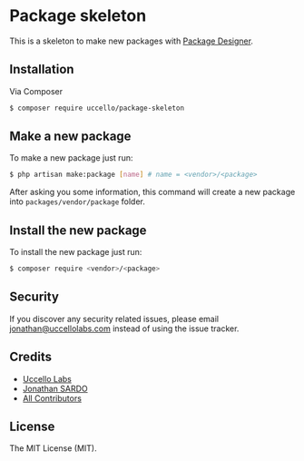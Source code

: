 # Package skeleton

This is a skeleton to make new packages with [Package Designer][link-package-designer].

## Installation

Via Composer

``` bash
$ composer require uccello/package-skeleton
```

## Make a new package

To make a new package just run:

``` bash
$ php artisan make:package [name] # name = <vendor>/<package>
```

After asking you some information, this command will create a new package into ```packages/vendor/package``` folder.

## Install the new package
To install the new package just run:

``` bash
$ composer require <vendor>/<package>
```

## Security

If you discover any security related issues, please email jonathan@uccellolabs.com instead of using the issue tracker.

## Credits

- [Uccello Labs][link-organization]
- [Jonathan SARDO][link-author]
- [All Contributors][link-contributors]

## License

The MIT License (MIT).

[link-organization]: https://github.com/uccellolabs
[link-uccello]: https://github.com/uccellolabs/uccello
[link-package-designer]: https://github.com/uccellolabs/package-designer
[link-author]: https://github.com/sardoj
[link-contributors]: ../../contributors
